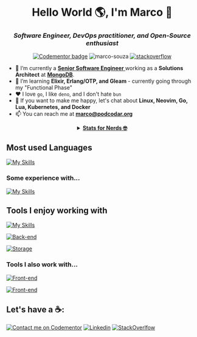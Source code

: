 <h1 align="center">Hello World 🌎, I'm Marco 👋</h1>
<h3 align="center"><em></en>Software Engineer, DevOps practitioner, and Open-Source enthusiast</em></h3>

<p align="center">
  <a href="https://www.codementor.io/@masjr?refer=badge"><img src="https://www.codementor.io/m-badges/masjr/book-session.svg" alt="Codementor badge"></a>
  <img src="https://komarev.com/ghpvc/?username=marco-souza&label=Profile%20views&color=0e75b6&style=flat" alt="marco-souza" />
    <a href="https://stackoverflow.com/users/7988674/marco-antônio">
    <img alt="stackoverflow" src="https://img.shields.io/stackexchange/stackoverflow/r/7988674?style=flat&logo=stackoverflow&label=reputation&color=orange">
  </a>

</p>

- 🔭 I’m currently a <u> **Senior Software Engineer** </u> working as a **Solutions Architect** at [**MongoDB**](https://mongodb.com).
- 🌱 I’m learning **Elixir, Erlang/OTP, and Gleam** - currently going through my "Functional Phase"
- ♥️ I love `go`, I like `deno`, and I don't hate `bun`
- 💬 If you want to make me happy, let's chat about **Linux, Neovim, Go, Lua, Kubernetes, and Docker**
- 📫 You can reach me at [**marco@podcodar.org**](mailto:marco@podcodar.org)


<details align="center">
  <summary align="center">
    <u><strong>Stats for Nerds 🤓</strong></u>
  </summary>


  [![Stats](https://github-readme-streak-stats.herokuapp.com?user=marco-souza&theme=tokyonight)](https://git.io/streak-stats)

  [![Stats](https://github-readme-stats.vercel.app/api?username=marco-souza&show_icons=true&theme=github_dark&layout=compact)](https://github.com/marco-souza/github-readme-stats)

  [![Top Langs](https://github-readme-stats.vercel.app/api/top-langs/?username=marco-souza&hide=coffeescript,jupyter%20notebook,CSS,html&exclude_repo=&langs_count=8&layout=compact&theme=github_dark)](https://github.com/marco-souza/github-readme-stats)
  
</details>

## Most used Languages
[![My Skills](https://skillicons.dev/icons?i=go,ts,js,lua,py)]()

### Some experience with...
[![My Skills](https://skillicons.dev/icons?i=elixir,zig,rust,kotlin,java,c)]()

## Tools I enjoy working with
[![My Skills](https://skillicons.dev/icons?i=linux,git,github,neovim,bash)]()

[![Back-end](https://skillicons.dev/icons?i=aws,cloudflare,terraform,ansible,docker,kubernetes)]()

[![Storage](https://skillicons.dev/icons?i=mongodb,sqlite,postgres,redis,dynamodb,kafka,elasticsearch)]()

### Tools I also work with...

[![Front-end](https://skillicons.dev/icons?i=figma,vite,solidjs,tailwind,jest)]()

[![Front-end](https://skillicons.dev/icons?i=deno,bun,nodejs,react,nextjs,nestjs,selenium)]()

## Let's have a ☕️:

[![Contact me on Codementor](https://www.codementor.io/m-badges/masjr/im-a-cm-b.svg)](https://www.codementor.io/@masjr?refer=badge)
[![Linkedin](https://skillicons.dev/icons?i=linkedin)](https://linkedin.com/in/masouzajunior)
[![StackOverlfow](https://skillicons.dev/icons?i=stackoverflow)](https://stackoverflow.com/users/7988674/marco-ant%c3%b4nio)
